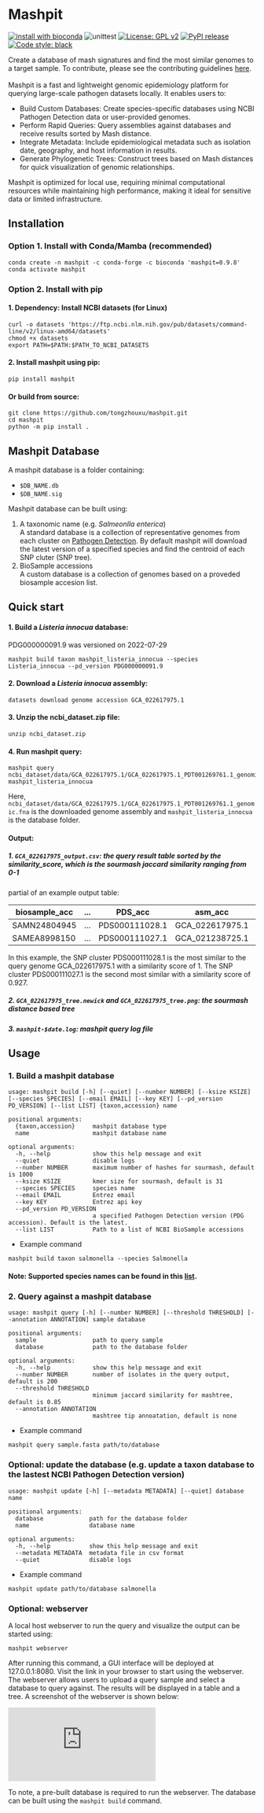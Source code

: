 # Mashpit
[![install with bioconda](https://img.shields.io/badge/install%20with-bioconda-brightgreen.svg?style=flat)](http://bioconda.github.io/recipes/mashpit/README.html)
![unittest](https://github.com/tongzhouxu/mashpit/actions/workflows/python-app.yml/badge.svg)
[![License: GPL v2](https://img.shields.io/badge/License-GPL_v2-blue.svg)](https://www.gnu.org/licenses/old-licenses/gpl-2.0.en.html)
[![PyPI release](https://img.shields.io/pypi/v/mashpit)](https://pypi.python.org/pypi/mashpit/)
[![Code style: black](https://img.shields.io/badge/code%20style-black-000000.svg)](https://github.com/psf/black)

Create a database of mash signatures and find the most similar genomes to a target sample. To contribute, please see the contributing guidelines [here](CONTRIBUTING.md).<br><br>Mashpit is a fast and lightweight genomic epidemiology platform for querying large-scale pathogen datasets locally. It enables users to:
- Build Custom Databases: Create species-specific databases using NCBI Pathogen Detection data or user-provided genomes.
- Perform Rapid Queries: Query assemblies against databases and receive results sorted by Mash distance.
- Integrate Metadata: Include epidemiological metadata such as isolation date, geography, and host information in results.
- Generate Phylogenetic Trees: Construct trees based on Mash distances for quick visualization of genomic relationships.

Mashpit is optimized for local use, requiring minimal computational resources while maintaining high performance, making it ideal for sensitive data or limited infrastructure.

## Installation
### Option 1. Install with Conda/Mamba (recommended)
```
conda create -n mashpit -c conda-forge -c bioconda 'mashpit=0.9.8'
conda activate mashpit
```
### Option 2. Install with pip
#### 1. Dependency: Install NCBI datasets (for Linux)
```
curl -o datasets 'https://ftp.ncbi.nlm.nih.gov/pub/datasets/command-line/v2/linux-amd64/datasets'
chmod +x datasets
export PATH=$PATH:$PATH_TO_NCBI_DATASETS
```

#### 2. Install mashpit using pip:
  ```
  pip install mashpit
  ```
#### Or build from source:
  ```
  git clone https://github.com/tongzhouxu/mashpit.git
  cd mashpit
  python -m pip install .
  ```

## Mashpit Database

A mashpit database is a folder containing:
- `$DB_NAME.db`
- `$DB_NAME.sig`

Mashpit database can be built using:

1. A taxonomic name (e.g. *Salmeonlla enterica*)<br>
   A standard database is a collection of representative genomes from each cluster on [Pathogen Detection](https://www.ncbi.nlm.nih.gov/pathogens). By default mashpit will download the latest version of a specified species and find the centroid of each SNP cluter (SNP tree).
2. BioSample accessions<br>
   A custom database is a collection of genomes based on a proveded biosample accesion list.

## Quick start 
#### 1. Build a *Listeria innocua* database:
PDG000000091.9 was versioned on 2022-07-29
```
mashpit build taxon mashpit_listeria_innocua --species Listeria_innocua --pd_version PDG000000091.9
```
#### 2. Download a *Listeria innocua* assembly:
```
datasets download genome accession GCA_022617975.1
```
#### 3. Unzip the ncbi_dataset.zip file:
```
unzip ncbi_dataset.zip
```
#### 4. Run mashpit query:
```
mashpit query ncbi_dataset/data/GCA_022617975.1/GCA_022617975.1_PDT001269761.1_genomic.fna mashpit_listeria_innocua
```
Here, `ncbi_dataset/data/GCA_022617975.1/GCA_022617975.1_PDT001269761.1_genomic.fna` is the downloaded genome assembly and `mashpit_listeria_innocua` is the database folder.

#### Output:
##### 1. `GCA_022617975_output.csv`: the query result table sorted by the similarity_score, which is the sourmash jaccard similarity ranging from 0-1<br>
partial of an example output table:

biosample_acc | ... |  PDS_acc | asm_acc | similarity_score | SNP_tree_link |
--- | --- |--- |--- |--- |--- |
SAMN24804945 | ... | PDS000111028.1|GCA_022617975.1|1|...|
SAMEA8998150 | ... | PDS000111027.1|GCA_021238725.1|0.927|...|

In this example, the SNP cluster PDS000111028.1 is the most similar to the query genome GCA_022617975.1 with a similarity score of 1. The SNP cluster PDS000111027.1 is the second most similar with a similarity score of 0.927.

##### 2. `GCA_022617975_tree.newick` and `GCA_022617975_tree.png`: the sourmash distance based tree
##### 3. `mashpit-$date.log`: mashpit query log file


## Usage

### 1. Build a mashpit database
```
usage: mashpit build [-h] [--quiet] [--number NUMBER] [--ksize KSIZE] [--species SPECIES] [--email EMAIL] [--key KEY] [--pd_version PD_VERSION] [--list LIST] {taxon,accession} name

positional arguments:
  {taxon,accession}     mashpit database type
  name                  mashpit database name

optional arguments:
  -h, --help            show this help message and exit
  --quiet               disable logs
  --number NUMBER       maximum number of hashes for sourmash, default is 1000
  --ksize KSIZE         kmer size for sourmash, default is 31
  --species SPECIES     species name
  --email EMAIL         Entrez email
  --key KEY             Entrez api key
  --pd_version PD_VERSION
                        a specified Pathogen Detection version (PDG accession). Default is the latest.
  --list LIST           Path to a list of NCBI BioSample accessions
```
- Example command
```
mashpit build taxon salmonella --species Salmonella
```

#### Note: Supported species names can be found in this [list](https://ftp.ncbi.nlm.nih.gov/pathogen/Results/).

### 2. Query against a mashpit database
```
usage: mashpit query [-h] [--number NUMBER] [--threshold THRESHOLD] [--annotation ANNOTATION] sample database

positional arguments:
  sample                path to query sample
  database              path to the database folder

optional arguments:
  -h, --help            show this help message and exit
  --number NUMBER       number of isolates in the query output, default is 200
  --threshold THRESHOLD
                        minimum jaccard similarity for mashtree, default is 0.85
  --annotation ANNOTATION
                        mashtree tip annoatation, default is none
```
- Example command
```
mashpit query sample.fasta path/to/database
```
### Optional: update the database (e.g. update a taxon database to the lastest NCBI Pathogen Detection version)
```
usage: mashpit update [-h] [--metadata METADATA] [--quiet] database name

positional arguments:
  database             path for the database folder
  name                 database name

optional arguments:
  -h, --help           show this help message and exit
  --metadata METADATA  metadata file in csv format
  --quiet              disable logs
  ```
- Example command
```
mashpit update path/to/database salmonella
```
### Optional: webserver
A local host webserver to run the query and visualize the output can be started using:
```
mashpit webserver
```
After running this command, a GUI interface will be deployed at 127.0.0.1:8080. Visit the link in your browser to start using the webserver. The webserver allows users to upload a query sample and select a database to query against. The results will be displayed in a table and a tree. A screenshot of the webserver is shown below:

![screenshot](https://github.com/tongzhouxu/mashpit/blob/master/docs/img/mashpit_webserver.pdf)

To note, a pre-built database is required to run the webserver. The database can be built using the `mashpit build` command.
